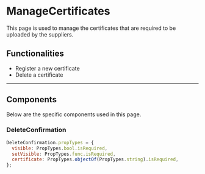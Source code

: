 # ManageCertificates

This page is used to manage the certificates that are required to be uploaded by the suppliers.

## Functionalities

- Register a new certificate
- Delete a certificate

___

## Components

Below are the specific components used in this page.

### DeleteConfirmation

``` jsx title="/src/pages/Certificates/components/DeleteConfirmation.jsx"
DeleteConfirmation.propTypes = {
  visible: PropTypes.bool.isRequired,
  setVisible: PropTypes.func.isRequired,
  certificate: PropTypes.objectOf(PropTypes.string).isRequired,
};
```
